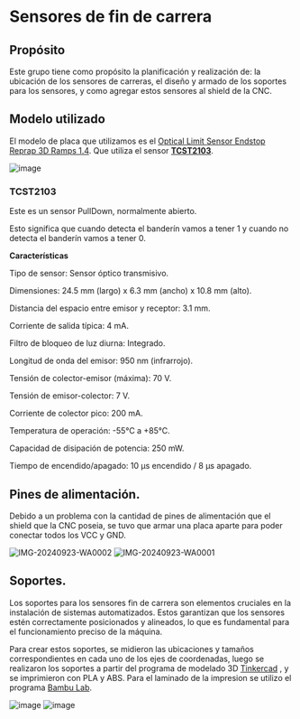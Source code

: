 # Sensores de fin de carrera

## Propósito

Este grupo tiene como propósito la planificación y realización de: la ubicación de los sensores de carreras, el diseño y armado de los soportes para los sensores, y como agregar estos sensores al shield de la CNC.

## Modelo utilizado

El modelo de placa que utilizamos es el [Optical Limit Sensor Endstop Reprap 3D Ramps 1.4](https://botland.store/limit-sensors-for-3d-printers/2659-optical-limit-sensor-endstop-reprap-3d-ramps-14-5904422359195.html#). Que utiliza el sensor [**TCST2103**](https://www.alldatasheet.es/datasheet-pdf/pdf/26411/VISHAY/TCST2103.html). 

![image](https://github.com/user-attachments/assets/2927b938-49a8-494d-b053-6a92b06d66e7)


### TCST2103

Este es un sensor PullDown, normalmente abierto.

Esto significa que cuando detecta el banderín vamos a tener 1 y cuando no detecta el banderín vamos a tener 0.  

**Características**

Tipo de sensor: Sensor óptico transmisivo.

Dimensiones: 24.5 mm (largo) x 6.3 mm (ancho) x 10.8 mm (alto).

Distancia del espacio entre emisor y receptor: 3.1 mm.

Corriente de salida típica: 4 mA.

Filtro de bloqueo de luz diurna: Integrado.

Longitud de onda del emisor: 950 nm (infrarrojo).

Tensión de colector-emisor (máxima): 70 V.

Tensión de emisor-colector: 7 V.

Corriente de colector pico: 200 mA.

Temperatura de operación: -55°C a +85°C.

Capacidad de disipación de potencia: 250 mW.

Tiempo de encendido/apagado: 10 µs encendido / 8 µs apagado.

## Pines de alimentación.

Debido a un problema con la cantidad de pines de alimentación que el shield que la CNC poseia, se tuvo que armar una placa aparte para poder conectar todos los VCC y GND.

![IMG-20240923-WA0002](https://github.com/user-attachments/assets/2bf7665b-61c3-4233-892c-3ec93471a5d7)
![IMG-20240923-WA0001](https://github.com/user-attachments/assets/9aa0ff8a-7539-438b-9a1f-01d96179be53)

## Soportes.

Los soportes para los sensores fin de carrera son elementos cruciales en la instalación de sistemas automatizados. Estos garantizan que los sensores estén correctamente posicionados y alineados, lo que es fundamental para el funcionamiento preciso de la máquina.

Para crear estos soportes, se midieron las ubicaciones y tamaños correspondientes en cada uno de los ejes de coordenadas, luego se realizaron los soportes a partir del programa de modelado 3D [Tinkercad](https://www.tinkercad.com/)
, y se imprimieron con PLA y ABS. Para el laminado de la impresion se utilizo el programa [Bambu Lab](https://bambulab.com/en-us/download/studio).

![image](https://github.com/user-attachments/assets/3149863d-df30-4ada-83e2-d8cb9f027ef5) ![image](https://github.com/user-attachments/assets/2b5ba92f-57b1-4365-89ce-cb53e3129a67)



